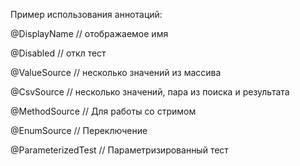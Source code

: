 Пример использования аннотаций: 

@DisplayName // отображаемое имя

@Disabled // откл тест

@ValueSource // несколько значений из массива 

@CsvSource // несколько значений, пара из поиска и результата


@MethodSource // Для работы со стримом 

@EnumSource // Переключение 

@ParameterizedTest // Параметризированный тест